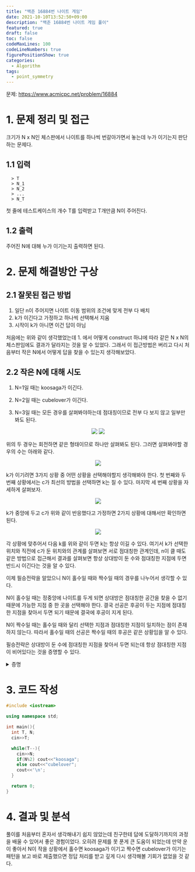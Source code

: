 ```yaml
---
title: "백준 16884번 나이트 게임"
date: 2021-10-10T13:52:50+09:00
description: "백준 16884번 나이트 게임 풀이"
featured: true
draft: false
toc: false
codeMaxLines: 100
codeLineNumbers: true
figurePositionShow: true
categories:
  - Algorithm
tags:
  - point_symmetry
---
```


문제: https://www.acmicpc.net/problem/16884

# 1. 문제 정리 및 접근

크기가 N x N인 체스판에서 나이트를 하나씩 번갈아가면서 놓는데 누가 이기는지 판단하는 문제다.

## 1.1 입력

```
  > T
  > N_1
  > N_2
  > ...
  > N_T
```
첫 줄에 테스트케이스의 개수 T를 입력받고 T개만큼 N이 주어진다.

## 1.2 출력

주어진 N에 대해 누가 이기는지 출력하면 된다.

# 2. 문제 해결방안 구상

## 2.1 잘못된 접근 방법

1. 일단 n이 주어지면 나이트 이동 범위의 조건에 맞게 전부 다 배치
2. k가 이긴다고 가정하고 하나씩 선택해서 지움
3. 시작이 k가 아니면 이건 답이 아님

처음에는 위와 같이 생각했었는데 1. 에서 어떻게 construct 하냐에 따라 같은 N x N의 체스판임에도 결과가 달라지는 것을 알 수 있었다. 그래서 이 접근방법은 버리고 다시 처음부터 작은 N에서 어떻게 답을 찾을 수 있는지 생각해보았다.

## 2.2 작은 N에 대해 시도

1. N=1일 때는 koosaga가 이긴다.

2. N=2일 때는 cubelover가 이긴다.

3. N=3일 때는 모든 경우를 살펴봐야하는데 점대칭이므로 전부 다 보지 않고 일부만 봐도 된다.
<p align="center">
  <img src="/images/boj16884_knight_1.PNG">
  <img src="/images/boj16884_knight_2.PNG">
</p>
위의 두 경우는 회전하면 같은 형태이므로 하나만 살펴봐도 된다. 그러면 살펴봐야할 경우의 수는 아래와 같다.

<p align="center">
  <img src="/images/boj16884_knight_3.PNG">
</p>
k가 이기려면 3가지 상황 중 어떤 상황을 선택해야할지 생각해봐야 한다. 첫 번째와 두 번째 상황에서는 c가 최선의 방법을 선택하면 k는 질 수 있다. 마지막 세 번째 상황을 자세하게 살펴보자.

<p align="center">
  <img src="/images/boj16884_knight_4.PNG">
</p>

k가 중앙에 두고 c가 위와 같이 반응했다고 가정하면 2가지 상황에 대해서만 확인하면 된다.

<p align="center">
  <img src="/images/boj16884_knight_5.PNG">
</p>

각 상황에 맞추어서 다음 k를 위와 같이 두면 k는 항상 이길 수 있다. 여기서 k가 선택한 위치와 직전에 c가 둔 위치와의 관계를 살펴보면 서로 점대칭한 관계인데, n이 클 때도 같은 방법으로 접근해서 결과를 살펴보면 항상 상대방이 둔 수와 점대칭한 지점에 두면 반드시 이긴다는 것을 알 수 있다.

이제 필승전략을 알았으니 N이 홀수일 때와 짝수일 때의 경우를 나누어서 생각할 수 있다. 

N이 홀수일 때는 정중앙에 나이트를 두게 되면 상대방은 점대칭한 공간을 찾을 수 없기 때문에 가능한 지점 중 한 곳을 선택해야 한다. 결국 선공은 후공이 두는 지점에 점대칭한 지점을 찾아서 두면 되기 때문에 결국에 후공이 지게 된다.

N이 짝수일 때는 홀수일 때와 달리 선택한 지점과 점대칭한 지점이 일치하는 점이 존재하지 않는다. 따라서 홀수일 때의 선공은 짝수일 때의 후공은 같은 상황임을 알 수 있다.

필승전략은 상대방이 둔 수에 점대칭한 지점을 찾아서 두면 되는데 항상 점대칭한 지점이 비어있다는 것을 증명할 수 있다.
<details>
  <summary>증명</summary>
  <div markdown="1">
    <p>현재 주어진 나이트 위치들의 집합을 S라고 하자. 그러면 다음과 같은 관계가 성립한다.</p>
    <p>가능한 지점 np에 둘 수 있다. <=> 집합 S의 모든 점 p에 대해 p와 np 사이의 거리는 sqrt(5)가 아니다.</p>
    <p>중앙 c에 의해 점대칭인 집합 S을 가정하자. 집합 S의 모든 점 p를 점대칭한 2c-p도 S의 원소이다.</p>
    <p>np에 나이트를 두었을 때 2c-np에 둘 수 없다고 가정하자.</p>
    <p align="center">
      <img src="/images/boj16884_knight_6.PNG">
    </p>
    <p>2c-np에 둘 수 없다는 말은 2c-np와 거리가 sqrt(5)인 p가 존재한다는 뜻이다. 그러면 2c-p와 np사이의 거리도 sqrt(5)가 되어야 하는데 이는 np에 나이트를 둔다는 상황에 모순이다. 따라서 np에 나이트를 두었을 때 2c-np에 항상 둘 수 있다.</p>
  </div>
</details>

# 3. 코드 작성

```c++
#include <iostream>

using namespace std;

int main(){
  int T, N;
  cin>>T;

  while(T--){
    cin>>N;
    if(N%2) cout<<"koosaga";
    else cout<<"cubelover";
    cout<<'\n';
  }

  return 0;
}
```


# 4. 결과 및 분석

풀이를 처음부터 혼자서 생각해내기 쉽지 않았는데 친구한테 답에 도달하기까지의 과정을 배울 수 있어서 좋은 경험이었다. 오히려 문제를 못 푼게 큰 도움이 되었는데 만약 운이 좋아서 N이 작을 상황에서 홀수면 koosaga가 이기고 짝수면 cubelover가 이기는 패턴을 보고 바로 제출했으면 정답 처리를 받고 깊게 다시 생각해볼 기회가 없었을 것 같다. 
